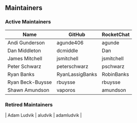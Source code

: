 ## Maintainers

### Active Maintainers
| Name | GitHub | RocketChat |
| --- | --- | --- |
| Andi Gunderson | agunde406 | agunde |
| Dan Middleton | dcmiddle | Dan |
| James Mitchell | jsmitchell | jsmitchell |
| Peter Schwarz | peterschwarz | pschwarz |
| Ryan Banks | RyanLassigBanks | RobinBanks |
| Ryan Beck-Buysse | rbuysse | rbuysse |
| Shawn Amundson | vaporos | amundson |

### Retired Maintainers
| Adam Ludvik | aludvik | adamludvik |
